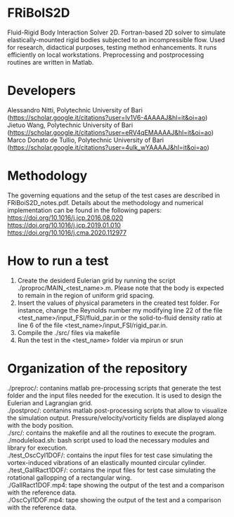 # FRiBoIS2D
Fluid-Rigid Body Interaction Solver 2D. Fortran-based 2D solver to simulate elastically-mounted rigid bodies subjected to an incompressible flow. Used for research, didactical purposes, testing method enhancements. It runs efficiently on local workstations. Preprocessing and postprocessing routines are written in Matlab.

# Developers
Alessandro Nitti, Polytechnic University of Bari (https://scholar.google.it/citations?user=lv1V6-4AAAAJ&hl=it&oi=ao)  
Jietuo Wang, Polytechnic University of Bari (https://scholar.google.it/citations?user=eRV4qEMAAAAJ&hl=it&oi=ao)  
Marco Donato de Tullio, Polytechnic University of Bari (https://scholar.google.it/citations?user=4ulk_wYAAAAJ&hl=it&oi=ao)  

# Methodology
The governing equations and the setup of the test cases are described in FRiBoiS2D_notes.pdf. Details about the methodology and numerical implementation can be found in the following papers:  
https://doi.org/10.1016/j.jcp.2016.08.020  
https://doi.org/10.1016/j.jcp.2019.01.010  
https://doi.org/10.1016/j.cma.2020.112977  

# How to run a test
1. Create the desiderd Eulerian grid by running the script ./proproc/MAIN_<test_name>.m. Please note that the body is expected to remain in the region of uniform grid spacing.  
2. Insert the values of physical parameters in the created test folder. For instance, change the Reynolds number my modifying line 22 of the file <test_name>/input_FSI/fluid_par.in or the solid-to-fluid density ratio at line 6 of the file <test_name>/input_FSI/rigid_par.in.
3. Compile the ./src/ files via makefile  
4. Run the test in the <test_name> folder via mpirun or srun

# Organization of the repository
./preproc/: contanins matlab pre-processing scripts that generate the test folder and the input files needed for the execution. It is used to design the Eulerian and Lagrangian grid.  
./postproc/: contanins matlab post-processing scripts that allow to visualize the simulation output. Pressure/velocity/vorticity fields are displayed along with the body position.  
./src/: contains the makefile and all the routines to execute the program.  
./moduleload.sh: bash script used to load the necessary modules and library for execution.  
./test_OscCyl1DOF/: contains the input files for test case simulating the vortex-induced vibrations of an elastically mounted circular cylinder.  
./test_GallRact1DOF/: contains the input files for test case simulating the rotational gallopping of a rectangular wing.  
./GallRact1DOF.mp4: tape showing the output of the test and a comparison with the reference data.  
./OscCyl1DOF.mp4: tape showing the output of the test and a comparison with the reference data.  

